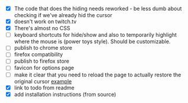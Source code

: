 - [x] The code that does the hiding needs reworked - be less dumb about checking if we've already hid the cursor
- [x] doesn't work on twitch.tv
- [x] There's almost no CSS
- [ ] keyboard shortcuts for hide/show and also to temporarily highlight where the mouse is (power toys style). Should be customizable.
- [ ] publish to chrome store
- [ ] firefox compatibility
- [ ] publish to firefox store
- [ ] favicon for options page
- [ ] make it clear that you need to reload the page to actually restore the original cursor [example](https://developer.mozilla.org/en-US/docs/Web/CSS/cursor)
- [x] link to todo from readme
- [x] add installation instructions (from source)